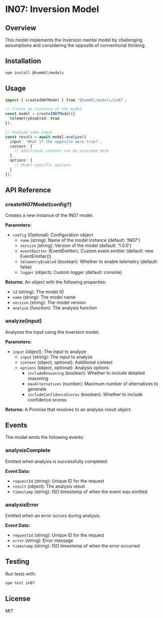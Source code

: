 # IN07: Inversion Model

## Overview
This model implements the Inversion mental model by challenging assumptions and considering the opposite of conventional thinking.

## Installation

```bash
npm install @hummbl/models
```

## Usage

```typescript
import { createIN07Model } from '@hummbl/models/in07';

// Create an instance of the model
const model = createIN07Model({
  telemetryEnabled: true
});

// Analyze some input
const result = await model.analyze({
  input: 'What if the opposite were true?',
  context: {
    // Additional context can be provided here
  },
  options: {
    // Model-specific options
  }
});
```

## API Reference

### createIN07Model(config?)

Creates a new instance of the IN07 model.

**Parameters:**
- `config` (Optional): Configuration object
  - `name` (string): Name of the model instance (default: 'IN07')
  - `version` (string): Version of the model (default: '1.0.0')
  - `eventEmitter` (EventEmitter): Custom event emitter (default: new EventEmitter())
  - `telemetryEnabled` (boolean): Whether to enable telemetry (default: false)
  - `logger` (object): Custom logger (default: console)

**Returns:**
An object with the following properties:
- `id` (string): The model ID
- `name` (string): The model name
- `version` (string): The model version
- `analyze` (function): The analysis function

### analyze(input)

Analyzes the input using the Inversion model.

**Parameters:**
- `input` (object): The input to analyze
  - `input` (string): The input to analyze
  - `context` (object, optional): Additional context
  - `options` (object, optional): Analysis options
    - `includeReasoning` (boolean): Whether to include detailed reasoning
    - `maxAlternatives` (number): Maximum number of alternatives to generate
    - `includeConfidenceScores` (boolean): Whether to include confidence scores

**Returns:**
A Promise that resolves to an analysis result object.

## Events

The model emits the following events:

### analysisComplete
Emitted when analysis is successfully completed.

**Event Data:**
- `requestId` (string): Unique ID for the request
- `result` (object): The analysis result
- `timestamp` (string): ISO timestamp of when the event was emitted

### analysisError
Emitted when an error occurs during analysis.

**Event Data:**
- `requestId` (string): Unique ID for the request
- `error` (string): Error message
- `timestamp` (string): ISO timestamp of when the error occurred

## Testing

Run tests with:

```bash
npm test in07
```

## License

MIT
